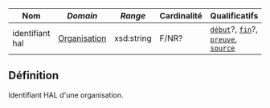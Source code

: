 | **Nom**         | ***Domain***                                            | ***Range*** | **Cardinalité** | **Qualificatifs**                                                                    |
| --------------- | ------------------------------------------------------- | ----------- | --------------- | ------------------------------------------------------------------------------------ |
| identifiant hal | [Organisation](../Classes/Organisation/Organisation.md) | xsd:string  | F/NR?           | [`début`](début.md)?, [`fin`](fin.md)?, [`preuve`](preuve.md), [`source`](source.md) |

## Définition

Identifiant HAL d'une organisation.